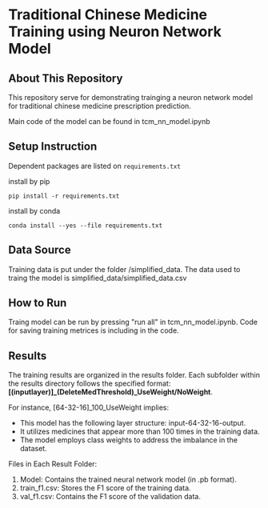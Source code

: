 # Traditional Chinese Medicine Training using Neuron Network Model

## About This Repository

This repository serve for demonstrating trainging a neuron network model for traditional chinese medicine prescription prediction.

Main code of the model can be found in tcm_nn_model.ipynb

## Setup Instruction

Dependent packages are listed on `requirements.txt`

install by pip
```
pip install -r requirements.txt
```

install by conda
```
conda install --yes --file requirements.txt
```

## Data Source

Training data is put under the folder /simplified_data. The data used to traing the model is simplified_data/simplified_data.csv
## How to Run

Traing model can be run by pressing "run all" in tcm_nn_model.ipynb. Code for saving training metrices is including in the code.

## Results
The training results are organized in the results folder. Each subfolder within the results directory follows the specified format: 
**\[(inputlayer)\]_(DeleteMedThreshold)_UseWeight/NoWeight**.

For instance, \[64-32-16\]_100_UseWeight implies:
* This model has the following layer structure: input-64-32-16-output.
* It utilizes medicines that appear more than 100 times in the training data.
* The model employs class weights to address the imbalance in the dataset.

Files in Each Result Folder:
1. Model: Contains the trained neural network model (in .pb format).
2. train_f1.csv: Stores the F1 score of the training data.
3. val_f1.csv: Contains the F1 score of the validation data.

